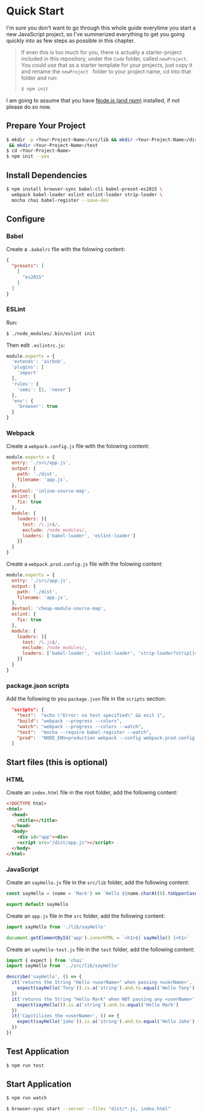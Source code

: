 # Quick Start
I'm sure you don't want to go through this whole guide everytime you start a new JavaScript project, so I've summerized everything to get you going quickly into as few steps as possible in this chapter.  

>If even this is too much for you, there is actually a starter-project included in this repository, under the ```Code``` folder, called ```newProject```.  You could use that as a starter template for your projects, just copy it and rename the ```newProject ``` folder to your project name, cd into that folder and run:
>
>```bash
>$ npm init
>```

I am going to assume that you have [Node.js (and npm)](https://nodejs.org/en/download/) installed, if not please do so now.

## Prepare Your Project

```bash
$ mkdir -p <Your-Project-Name>/src/lib && mkdir <Your-Project-Name>/dist \
 && mkdir <Your-Project-Name>/test
$ cd <Your-Project-Name>
$ npm init --yes
```

## Install Dependencies

```bash
$ npm install browser-sync babel-cli babel-preset-es2015 \
  webpack babel-loader eslint eslint-loader strip-loader \
  mocha chai babel-register --save-dev
```

## Configure
### Babel
Create a ```.babelrc``` file with the folowing content:

```JSON
{
  "presets": [
    [
      "es2015"
    ]
  ]
}
```

### ESLint
Run:

```bash
$ ./node_modules/.bin/eslint init
```

Then edit ```.eslintrc.js```:

```JavaScript
module.exports = {
  'extends': 'airbnb',
  'plugins': [
    'import'
  ],
  'rules': {
    'semi': [2, 'never']
  },
  'env': {
    'browser': true
  }
}
```

### Webpack
Create a ```webpack.config.js``` file with the folowing content:

```JavaScript
module.exports = {
  entry: './src/app.js',
  output: {
    path: './dist',
    filename: 'app.js',
  },
  devtool: 'inline-source-map',
  eslint: {
    fix: true
  },
  module: {
    loaders: [{
      test: /\.js$/,
      exclude: /node_modules/,
      loaders: ['babel-loader', 'eslint-loader']
    }]
  }
}
```

Create a ```webpack.prod.config.js``` file with the folowing content:

```JavaScript
module.exports = {
  entry: './src/app.js',
  output: {
    path: './dist',
    filename: 'app.js',
  },
  devtool: 'cheap-module-source-map',
  eslint: {
    fix: true
  },
  module: {
    loaders: [{
      test: /\.js$/,
      exclude: /node_modules/,
      loaders: ['babel-loader', 'eslint-loader', 'strip-loader?strip[]=console.log']
    }]
  }
}
```
### package.json scripts
Add the following to you ```package.json``` file in the ```scripts``` section:

```JSON
  "scripts": {
    "test":  "echo \"Error: no test specified\" && exit 1",
    "build": "webpack --progress --colors",
    "watch": "webpack --progress --colors --watch",
    "test":  "mocha --require babel-register --watch",
    "prod":  "NODE_ENV=production webpack --config webpack.prod.config.js -p"
  }
```

## Start files (this is optional)
### HTML
Create an ```index.html``` file in the root folder, add the following content:

```html
<!DOCTYPE html>
<html>
  <head>
    <title></title>
  </head>
  <body>
    <div id="app"><div>
    <script src="/dist/app.js"></script>
  </body>
</html>
```

### JavaScript
Create an ```sayHello.js``` file in the ```src/lib``` folder, add the following content:

```JavaScript
const sayHello = (name = 'Mark') => `Hello ${name.charAt(0).toUpperCase() + name.slice(1).toLowerCase()}`

export default sayHello
```

Create an ```app.js``` file in the ```src``` folder, add the following content:

```JavaScript
import sayHello from './lib/sayHello'

document.getElementById('app').innerHTML = `<h1>${ sayHello() }<h1>`
```

Create an ```sayHello-test.js``` file in the ```test``` folder, add the following content:

```JavaScript
import { expect } from 'chai'
import sayHello from '../src/lib/sayHello'

describe('sayHello', () => {
  it('returns the String "Hello <userName>" when passing <userName>', () => {
    expect(sayHello('Tony')).is.a('string').and.to.equal('Hello Tony')
  })
  it('returns the String "Hello Mark" when NOT passing any <userName>', () => {
    expect(sayHello()).is.a('string').and.to.equal('Hello Mark')
  })
  it('Capitilizes the <userName>', () => {
    expect(sayHello('jake')).is.a('string').and.to.equal('Hello Jake')
  })
})
```

## Test Application

```bash
$ npm run test
```

## Start Application

```bash
$ npm run watch
```

```bash
$ browser-sync start --server --files "dist/*.js, index.html"
```
